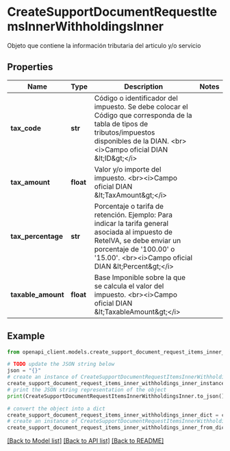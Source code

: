 # CreateSupportDocumentRequestItemsInnerWithholdingsInner

Objeto que contiene la información tributaria del articulo y/o servicio

## Properties

Name | Type | Description | Notes
------------ | ------------- | ------------- | -------------
**tax_code** | **str** | Código o identificador del impuesto. Se debe colocar el Código que corresponda de la tabla de tipos de tributos/impuestos disponibles de la DIAN. &lt;br&gt;&lt;i&gt;Campo oficial DIAN &amp;lt;ID&amp;gt;&lt;/i&gt; | 
**tax_amount** | **float** | Valor y/o importe del impuesto. &lt;br&gt;&lt;i&gt;Campo oficial DIAN &amp;lt;TaxAmount&amp;gt;&lt;/i&gt; | 
**tax_percentage** | **str** | Porcentaje o tarifa de retención. Ejemplo: Para indicar la tarifa general asociada al impuesto de ReteIVA, se debe enviar un porcentaje de &#39;100.00&#39; o &#39;15.00&#39;. &lt;br&gt;&lt;i&gt;Campo oficial DIAN &amp;lt;Percent&amp;gt;&lt;/i&gt; | 
**taxable_amount** | **float** | Base Imponible sobre la que se calcula el valor del impuesto. &lt;br&gt;&lt;i&gt;Campo oficial DIAN &amp;lt;TaxableAmount&amp;gt;&lt;/i&gt; | 

## Example

```python
from openapi_client.models.create_support_document_request_items_inner_withholdings_inner import CreateSupportDocumentRequestItemsInnerWithholdingsInner

# TODO update the JSON string below
json = "{}"
# create an instance of CreateSupportDocumentRequestItemsInnerWithholdingsInner from a JSON string
create_support_document_request_items_inner_withholdings_inner_instance = CreateSupportDocumentRequestItemsInnerWithholdingsInner.from_json(json)
# print the JSON string representation of the object
print(CreateSupportDocumentRequestItemsInnerWithholdingsInner.to_json())

# convert the object into a dict
create_support_document_request_items_inner_withholdings_inner_dict = create_support_document_request_items_inner_withholdings_inner_instance.to_dict()
# create an instance of CreateSupportDocumentRequestItemsInnerWithholdingsInner from a dict
create_support_document_request_items_inner_withholdings_inner_from_dict = CreateSupportDocumentRequestItemsInnerWithholdingsInner.from_dict(create_support_document_request_items_inner_withholdings_inner_dict)
```
[[Back to Model list]](../README.md#documentation-for-models) [[Back to API list]](../README.md#documentation-for-api-endpoints) [[Back to README]](../README.md)


